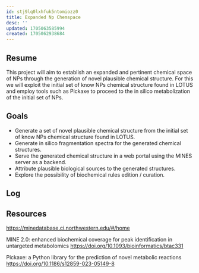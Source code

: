 ```yaml
---
id: stj9lq0lxhfuk5ntomiozz0
title: Expanded Np Chemspace
desc: ''
updated: 1705063585994
created: 1705062938684
---
```


## Resume

This project will aim to establish an expanded and pertinent chemical space of NPs through the generation of novel plausible chemical structure.
For this we will exploit the initial set of know NPs chemical structure found in LOTUS and employ tools such as Pickaxe to proceed to the in silico metabolization of the initial set of NPs.

## Goals

- Generate a set of novel plausible chemical structure from the initial set of know NPs chemical structure found in LOTUS.
- Generate in silico fragmentation spectra for the generated chemical structures.
- Serve the generated chemical structure in a web portal using the MINES server as a backend.
- Attribute plausible biological sources to the generated structures.
- Explore the possibility of biochemical rules edition / curation.


## Log

## Resources

https://minedatabase.ci.northwestern.edu/#/home


MINE 2.0: enhanced biochemical coverage for peak identification in untargeted metabolomics
https://doi.org/10.1093/bioinformatics/btac331

Pickaxe: a Python library for the prediction of novel metabolic reactions
https://doi.org/10.1186/s12859-023-05149-8

